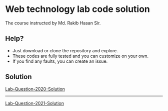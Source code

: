 # Web technology lab code solution
The course instructed by Md. Rakib Hasan Sir.

## Help?
- Just download or clone the repository and explore.
- These codes are fully tested and you can customize on your own.
- If you find any faults, you can create an issue. 


## Solution


<a href="./Lab-Question-2020-Solution/"> Lab-Question-2020-Solution </a>

<hr>

<a href="./Lab-Question-2021-Solution/"> Lab-Question-2021-Solution </a>

    
